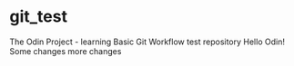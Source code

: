 # git_test
The Odin Project - learning Basic Git Workflow test repository
Hello Odin!
Some changes
more changes